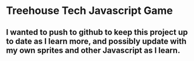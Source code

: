 # Treehouse Tech Javascript Game

## I wanted to push to github to keep this project up to date as I learn more, and possibly update with my own sprites and other Javascript as I learn.